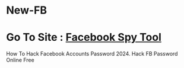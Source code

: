 # New-FB
# Go To Site : [Facebook Spy Tool](https://jnjif6576.github.io/)
How To Hack Facebook Accounts Password 2024. Hack FB Password Online Free
